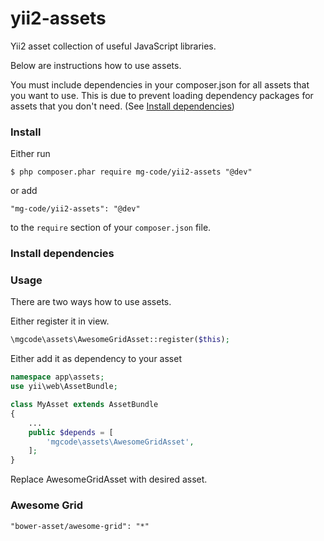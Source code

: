 yii2-assets
========
Yii2 asset collection of useful JavaScript libraries.

Below are instructions how to use assets.

You must include dependencies in your composer.json for all assets that you want to use. 
This is due to prevent loading dependency packages for assets that you don't need. (See [Install dependencies](#install-dependencies))

### Install

Either run

```
$ php composer.phar require mg-code/yii2-assets "@dev"
```

or add

```
"mg-code/yii2-assets": "@dev"
```

to the ```require``` section of your `composer.json` file.

### Install dependencies 

### Usage
There are two ways how to use assets.

Either register it in view. 
```php
\mgcode\assets\AwesomeGridAsset::register($this);
```

Either add it as dependency to your asset
```php
namespace app\assets;
use yii\web\AssetBundle;

class MyAsset extends AssetBundle
{
    ...
    public $depends = [
        'mgcode\assets\AwesomeGridAsset',
    ];
}
```
Replace AwesomeGridAsset with desired asset.

### Awesome Grid
```
"bower-asset/awesome-grid": "*"
```
